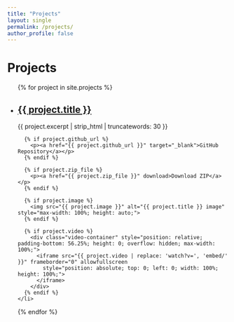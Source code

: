 ```yaml
---
title: "Projects"
layout: single
permalink: /projects/
author_profile: false
---
```

<h1>Projects</h1>

<ul>
  {% for project in site.projects %}
    <li style="margin-bottom: 2em;">
      <h2><a href="{{ project.url }}">{{ project.title }}</a></h2>
      <p>{{ project.excerpt | strip_html | truncatewords: 30 }}</p>

      {% if project.github_url %}
        <p><a href="{{ project.github_url }}" target="_blank">GitHub Repository</a></p>
      {% endif %}

      {% if project.zip_file %}
        <p><a href="{{ project.zip_file }}" download>Download ZIP</a></p>
      {% endif %}

      {% if project.image %}
        <img src="{{ project.image }}" alt="{{ project.title }} image" style="max-width: 100%; height: auto;">
      {% endif %}

      {% if project.video %}
        <div class="video-container" style="position: relative; padding-bottom: 56.25%; height: 0; overflow: hidden; max-width: 100%;">
          <iframe src="{{ project.video | replace: 'watch?v=', 'embed/' }}" frameborder="0" allowfullscreen
            style="position: absolute; top: 0; left: 0; width: 100%; height: 100%;">
          </iframe>
        </div>
      {% endif %}
    </li>
  {% endfor %}
</ul>
